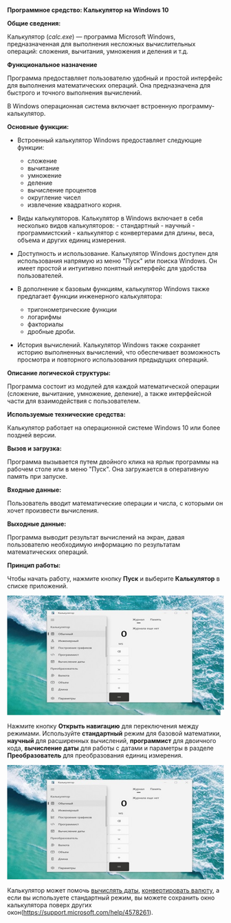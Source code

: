 **Программное средство: Калькулятор на Windows 10**

**Общие сведения:**

Калькулятор (*calc.exe*) &mdash; программа Microsoft Windows, предназначенная
для выполнения несложных вычислительных операций: сложения, вычитания,
умножения и деления и т.д.

**Функциональное назначение**

Программа предоставляет пользователю удобный и простой интерфейс для
выполнения математических операций. Она предназначена для быстрого и
точного выполнения вычислений.

В Windows операционная система включает встроенную
программу-калькулятор.

**Основные функции:**

-   Встроенный калькулятор Windows предоставляет следующие функции:
	- сложение
	- вычитание
	- умножение
	- деление
	- вычисление процентов
	- округление чисел
	- извлечение квадратного корня.

-   Виды калькуляторов. Калькулятор в Windows включает в себя несколько
    видов калькуляторов: 
		- стандартный
		- научный
		- программистский
		- калькулятор с конвертерами для длины, веса, объема и других единиц
    измерения.

-   Доступность и использование. Калькулятор Windows доступен для
    использования напрямую из меню \"Пуск\" или поиска Windows. Он имеет
    простой и интуитивно понятный интерфейс для удобства пользователей.

-   В дополнение к базовым функциям, калькулятор Windows также
    предлагает функции инженерного калькулятора:
	- тригонометрические функции
	- логарифмы
	- факториалы
	- дробные дроби.

-   История вычислений. Калькулятор Windows также сохраняет историю
    выполненных вычислений, что обеспечивает возможность просмотра и
    повторного использования предыдущих операций.

**Описание логической структуры:**

Программа состоит из модулей для каждой математической операции
(сложение, вычитание, умножение, деление), а также интерфейсной части
для взаимодействия с пользователем.

**Используемые технические средства:**

Калькулятор работает на операционной системе Windows 10 или более
поздней версии.

**Вызов и загрузка:**

Программа вызывается путем двойного клика на ярлык программы на рабочем
столе или в меню \"Пуск\". Она загружается в оперативную память при
запуске.

**Входные данные:**

Пользователь вводит математические операции и числа, с которыми он хочет
произвести вычисления.

**Выходные данные:**

Программа выводит результат вычислений на экран, давая пользователю
необходимую информацию по результатам математических операций.

**Принцип работы:**

Чтобы начать работу, нажмите кнопку **Пуск** и выберите **Калькулятор**
в списке приложений.

![Calc_main_window](calc_1.jpg)

Нажмите кнопку **Открыть навигацию** для переключения между режимами.
Используйте **стандартный** режим для базовой математики, **научный**
для расширенных вычислений, **программист** для двоичного кода,
**вычисление даты** для работы с датами и параметры в разделе
**Преобразователь** для преобразования единиц измерения.

![Calc_menu](calc_2.jpg)

Калькулятор может помочь [вычислять
даты](https://support.microsoft.com/help/4578254), [конвертировать
валюту](https://support.microsoft.com/help/4578260), а если вы
используете стандартный режим, вы можете сохранить окно калькулятора
поверх других окон(https://support.microsoft.com/help/4578261).

